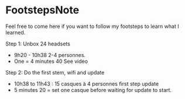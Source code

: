 # FootstepsNote
Feel free to come here if you want to follow my footsteps to learn what I learned.



Step 1: Unbox 24 headsets

- 9h20 - 10h38   2-4 personnes.
- One = 4 minutes 40
See video


Step 2: Do the first stem, wifi and update

- 10h38  to 11h43 : 15  casques à 4 personnes first step update  
- 5 minutes 20 = set one casque before waiting for update to start.

